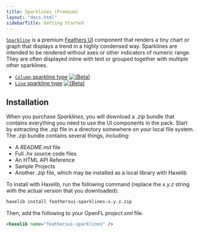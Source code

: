```yaml
---
title: Sparklines (Premium)
layout: "docs.html"
sidebarTitle: Getting Started
---
```


[`Sparkline`](https://api.feathersui.com/premium-components/sparklines/com/feathersui/sparklines/Sparkline.html) is a premium [Feathers UI](/) component that renders a tiny chart or graph that displays a trend in a highly condensed way. Sparklines are intended to be rendered without axes or other indicators of numeric range. They are often displayed inline with text or grouped together with multiple other sparklines.

- [`Column` sparkline type](./sparkline-type-column.md) <a href="../semver.md#beta-apis"><img class="beta" src="/img/beta.png" alt="(Beta)"/></a>
- [`Line` sparkline type](./sparkline-type-line.md) <a href="../semver.md#beta-apis"><img class="beta" src="/img/beta.png" alt="(Beta)"/></a>

## Installation

When you purchase _Sparklines_, you will download a _.zip_ bundle that contains everything you need to use the UI components in the pack. Start by extracting the _.zip_ file in a directory somewhere on your local file system. The _.zip_ bundle contains several things, including:

- A _README.md_ file
- Full _.hx_ source code files
- An HTML API Reference
- Sample Projects
- Another _.zip_ file, which may be installed as a local library with Haxelib

To install with Haxelib, run the following command (replace the _x.y.z_ string with the actual version that you downloaded):

```sh
haxelib install feathersui-sparklines-x.y.z.zip
```

Then, add the following to your OpenFL _project.xml_ file.

```xml
<haxelib name="feathersui-sparklines" />
```